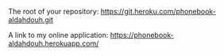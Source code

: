 The root of your repository:
https://git.heroku.com/phonebook-aldahdouh.git

A link to my online application:
https://phonebook-aldahdouh.herokuapp.com/
